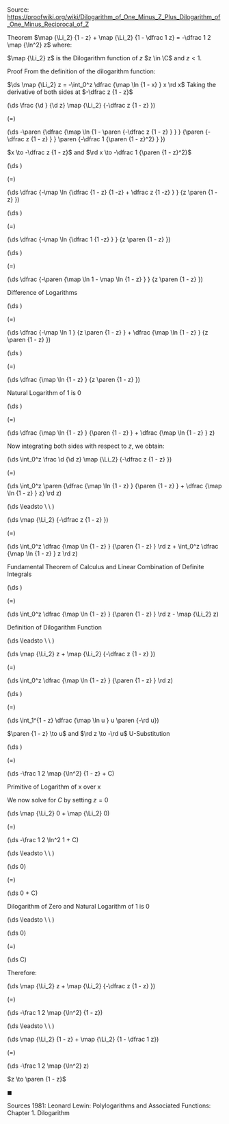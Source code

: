 # 

Source: https://proofwiki.org/wiki/Dilogarithm_of_One_Minus_Z_Plus_Dilogarithm_of_One_Minus_Reciprocal_of_Z

Theorem
$\map {\Li_2} {1 - z} + \map {\Li_2} {1 - \dfrac 1 z} = -\dfrac 1 2 \map {\ln^2} z$
where:

$\map {\Li_2} z$ is the Dilogarithm function of $z$
$z \in \C$ and $z < 1$.


Proof
From the definition of the dilogarithm function:

$\ds \map {\Li_2} z = -\int_0^z \dfrac {\map \ln {1 - x} } x \rd x$
Taking the derivative of both sides at $-\dfrac z {1 - z}$














\(\ds \frac {\d } {\d z} \map {\Li_2} {-\dfrac z {1 - z} }\)

\(=\)







\(\ds -\paren {\dfrac {\map \ln {1 - \paren {-\dfrac z {1 - z} } } } {\paren {-\dfrac z {1 - z} } } \paren {-\dfrac 1 {\paren {1 - z}^2} } }\)





$x \to -\dfrac z {1 - z}$ and $\rd x \to -\dfrac 1 {\paren {1 - z}^2}$














\(\ds \)

\(=\)







\(\ds \dfrac {-\map \ln {\dfrac {1 - z} {1 -z} + \dfrac z {1 -z} } } {z \paren {1 - z} }\)




















\(\ds \)

\(=\)







\(\ds \dfrac {-\map \ln {\dfrac 1 {1 -z} } } {z \paren {1 - z} }\)




















\(\ds \)

\(=\)







\(\ds \dfrac {-\paren {\map \ln 1 - \map \ln {1 - z} } } {z \paren {1 - z} }\)





Difference of Logarithms














\(\ds \)

\(=\)







\(\ds \dfrac {-\map \ln 1 } {z \paren {1 - z} } + \dfrac {\map \ln {1 - z} } {z \paren {1 - z} }\)




















\(\ds \)

\(=\)







\(\ds \dfrac {\map \ln {1 - z} } {z \paren {1 - z} }\)





Natural Logarithm of 1 is 0














\(\ds \)

\(=\)







\(\ds \dfrac {\map \ln {1 - z} } {\paren {1 - z} } + \dfrac {\map \ln {1 - z} } z\)










Now integrating both sides with respect to $z$, we obtain:














\(\ds \int_0^z \frac \d {\d z} \map {\Li_2} {-\dfrac z {1 - z} }\)

\(=\)







\(\ds \int_0^z \paren {\dfrac {\map \ln {1 - z} } {\paren {1 - z} } + \dfrac {\map \ln {1 - z} } z} \rd z\)














\(\ds \leadsto \ \ \)





\(\ds \map {\Li_2} {-\dfrac z {1 - z} }\)

\(=\)







\(\ds \int_0^z \dfrac {\map \ln {1 - z} } {\paren {1 - z} } \rd z + \int_0^z \dfrac {\map \ln {1 - z} } z \rd z\)





Fundamental Theorem of Calculus and Linear Combination of Definite Integrals














\(\ds \)

\(=\)







\(\ds \int_0^z \dfrac {\map \ln {1 - z} } {\paren {1 - z} } \rd z - \map {\Li_2} z\)





Definition of Dilogarithm Function








\(\ds \leadsto \ \ \)





\(\ds \map {\Li_2} z + \map {\Li_2} {-\dfrac z {1 - z} }\)

\(=\)







\(\ds \int_0^z \dfrac {\map \ln {1 - z} } {\paren {1 - z} } \rd z\)




















\(\ds \)

\(=\)







\(\ds \int_1^{1 - z} \dfrac {\map \ln u } u \paren {-\rd u}\)





$\paren {1 - z} \to u$ and $\rd z \to -\rd u$ U-Substitution














\(\ds \)

\(=\)







\(\ds -\frac 1 2 \map {\ln^2} {1 - z} + C\)





Primitive of Logarithm of x over x



We now solve for $C$ by setting $z = 0$














\(\ds \map {\Li_2} 0 + \map {\Li_2} 0\)

\(=\)







\(\ds -\frac 1 2 \ln^2 1 + C\)














\(\ds \leadsto \ \ \)





\(\ds 0\)

\(=\)







\(\ds 0 + C\)





Dilogarithm of Zero and Natural Logarithm of 1 is 0








\(\ds \leadsto \ \ \)





\(\ds 0\)

\(=\)







\(\ds C\)









Therefore:














\(\ds \map {\Li_2} z + \map {\Li_2} {-\dfrac z {1 - z} }\)

\(=\)







\(\ds -\frac 1 2 \map {\ln^2} {1 - z}\)














\(\ds \leadsto \ \ \)





\(\ds \map {\Li_2} {1 - z} + \map {\Li_2} {1 - \dfrac 1 z}\)

\(=\)







\(\ds -\frac 1 2 \map {\ln^2} z\)





$z \to \paren {1 - z}$



$\blacksquare$


Sources
1981: Leonard Lewin: Polylogarithms and Associated Functions: Chapter $\text {1}$. Dilogarithm




